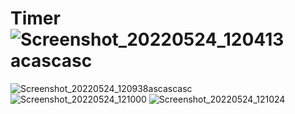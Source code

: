# Timer![Screenshot_20220524_120413](https://user-images.githubusercontent.com/102030215/170011145-b5b360ac-5074-413f-923c-b7574a130144.png)acascasc
![Screenshot_20220524_120938](https://user-images.githubusercontent.com/102030215/170011384-acf0f18a-b9b2-4ac4-997b-3625e7e90184.png)ascascasc
![Screenshot_20220524_121000](https://user-images.githubusercontent.com/102030215/170011391-8988a970-51df-4d30-8bbb-5d50e2755c32.png)
![Screenshot_20220524_121024](https://user-images.githubusercontent.com/102030215/170011393-b45c398c-15d4-404b-89a4-79d508fb6197.png)
